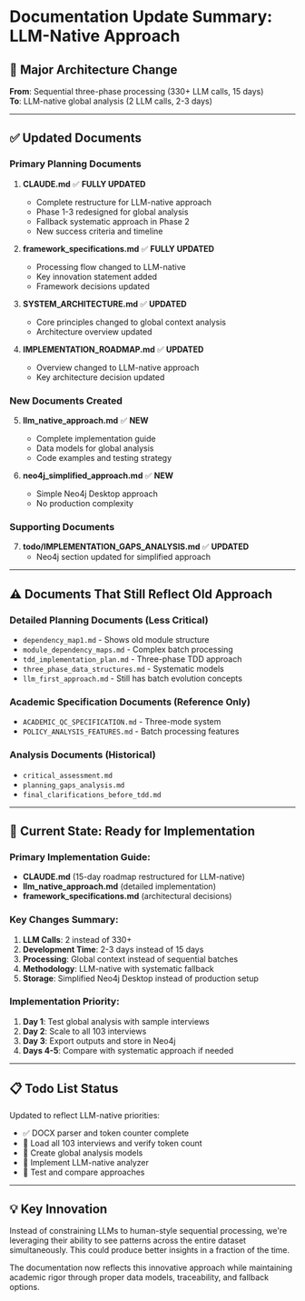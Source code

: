 # Documentation Update Summary: LLM-Native Approach

## 🎯 Major Architecture Change

**From**: Sequential three-phase processing (330+ LLM calls, 15 days)  
**To**: LLM-native global analysis (2 LLM calls, 2-3 days)

---

## ✅ Updated Documents

### **Primary Planning Documents**
1. **CLAUDE.md** ✅ **FULLY UPDATED**
   - Complete restructure for LLM-native approach
   - Phase 1-3 redesigned for global analysis
   - Fallback systematic approach in Phase 2
   - New success criteria and timeline

2. **framework_specifications.md** ✅ **FULLY UPDATED**
   - Processing flow changed to LLM-native
   - Key innovation statement added
   - Framework decisions updated

3. **SYSTEM_ARCHITECTURE.md** ✅ **UPDATED**
   - Core principles changed to global context analysis
   - Architecture overview updated

4. **IMPLEMENTATION_ROADMAP.md** ✅ **UPDATED**
   - Overview changed to LLM-native approach
   - Key architecture decision updated

### **New Documents Created**
5. **llm_native_approach.md** ✅ **NEW**
   - Complete implementation guide
   - Data models for global analysis
   - Code examples and testing strategy

6. **neo4j_simplified_approach.md** ✅ **NEW**
   - Simple Neo4j Desktop approach
   - No production complexity

### **Supporting Documents**
7. **todo/IMPLEMENTATION_GAPS_ANALYSIS.md** ✅ **UPDATED**
   - Neo4j section updated for simplified approach

---

## ⚠️ Documents That Still Reflect Old Approach

### **Detailed Planning Documents** (Less Critical)
- `dependency_map1.md` - Shows old module structure
- `module_dependency_maps.md` - Complex batch processing
- `tdd_implementation_plan.md` - Three-phase TDD approach
- `three_phase_data_structures.md` - Systematic models
- `llm_first_approach.md` - Still has batch evolution concepts

### **Academic Specification Documents** (Reference Only)
- `ACADEMIC_QC_SPECIFICATION.md` - Three-mode system
- `POLICY_ANALYSIS_FEATURES.md` - Batch processing features

### **Analysis Documents** (Historical)
- `critical_assessment.md`
- `planning_gaps_analysis.md`
- `final_clarifications_before_tdd.md`

---

## 🎯 Current State: Ready for Implementation

### **Primary Implementation Guide**: 
- **CLAUDE.md** (15-day roadmap restructured for LLM-native)
- **llm_native_approach.md** (detailed implementation)
- **framework_specifications.md** (architectural decisions)

### **Key Changes Summary**:
1. **LLM Calls**: 2 instead of 330+
2. **Development Time**: 2-3 days instead of 15 days
3. **Processing**: Global context instead of sequential batches
4. **Methodology**: LLM-native with systematic fallback
5. **Storage**: Simplified Neo4j Desktop instead of production setup

### **Implementation Priority**:
1. **Day 1**: Test global analysis with sample interviews
2. **Day 2**: Scale to all 103 interviews
3. **Day 3**: Export outputs and store in Neo4j
4. **Days 4-5**: Compare with systematic approach if needed

---

## 📋 Todo List Status

Updated to reflect LLM-native priorities:
- ✅ DOCX parser and token counter complete
- 🔄 Load all 103 interviews and verify token count
- 🔄 Create global analysis models
- 🔄 Implement LLM-native analyzer
- 🔄 Test and compare approaches

---

## 💡 Key Innovation

Instead of constraining LLMs to human-style sequential processing, we're leveraging their ability to see patterns across the entire dataset simultaneously. This could produce better insights in a fraction of the time.

The documentation now reflects this innovative approach while maintaining academic rigor through proper data models, traceability, and fallback options.